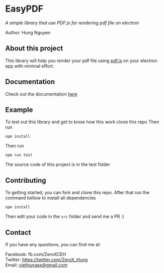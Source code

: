 # EasyPDF
*A simple library that use PDF.js for rendering pdf file on electron*

Author: Hung Nguyen

## About this project
This library will help you render your pdf file using [pdf.js](https://github.com/mozilla/pdf.js/) on your electron app with minimal effort.

## Documentation
Check out the documentation [here](api.md)

## Example
To test out this library and get to know how this work clone this repo
Then run
```
npm install
```
Then run
```
npm run test
```

The source code of this project is in the test folder

## Contributing
To getting started, you can fork and clone this repo. After that run the command bellow to install all dependencies
```
npm install
``` 

Then edit your code in the `src` folder and send me a PR :)

## Contact
If you have any questions, you can find me at:

Facebook: fb.com/ZeroXCEH <br>
Twitter: https://twitter.com/ZeroX_Hung <br>
Email: viethungax@gmail.com